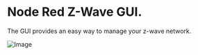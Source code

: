 # Node Red Z-Wave GUI.  
  
The GUI provides an easy way to manage your z-wave network.

 ![Image](./GUIscreen.png)  




